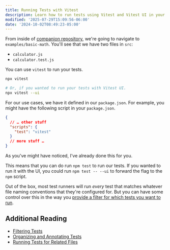 ```yaml
---
title: Running Tests with Vitest
description: Learn how to run tests using Vitest and Vitest UI in your project.
modified: '2025-07-29T15:09:56-06:00'
date: '2024-10-02T08:49:23-05:00'
---
```


From inside of [companion repository](https://github.com/stevekinney/introduction-to-testing), we're going to navigate to `examples/basic-math`. You'll see that we have two files in `src`:

- `calculator.js`
- `calculator.test.js`

You can use `vitest` to run your tests.

```sh
npx vitest

# Or, if you wanted to run your tests with Vitest UI.
npx vitest --ui
```

For our use cases, we have it defined in our `package.json`. For example, you might have the following script in your `package.json`.

```json
{
  // … other stuff
  "scripts": {
    "test": "vitest"
  }
  // more stuff …
}
```

As you've might have noticed, I've already done this for you.

This means that you can do run `npm test` to run our tests. If you wanted to run it with the UI, you could run `npm test -- --ui` to forward the flag to the `npm` script.

Out of the box, most test runners will run _every_ test that matches whatever file naming conventions that they're configured for. But you can have some control over this in the way you [provide a filter for which tests you want to run](filtering-tests.md).

## Additional Reading

- [Filtering Tests](filtering-tests.md)
- [Organizing and Annotating Tests](organizing-and-annotating-tests.md)
- [Running Tests for Related Files](running-tests-for-related-files.md)
